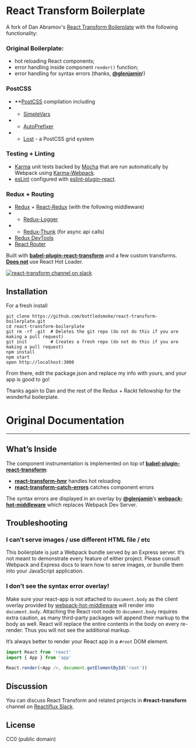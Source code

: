 React Transform Boilerplate
=====================

A fork of Dan Abramov's [React Transform Boilerplate](https://github.com/gaearon/react-transform-boilerplate) with the following functionality:

### Original Boilerplate:
* hot reloading React components;
* error handling inside component `render()` function;
* error handling for syntax errors (thanks, **[@glenjamin](https://github.com/glenjamin)**!)

### PostCSS
* **[PostCSS](https://github.com/postcss/postcss) compilation including
* * [SimpleVars](https://github.com/postcss/postcss-simple-vars)
* * [AutoPrefixer](https://github.com/postcss/autoprefixer)
* * [Lost](https://github.com/corysimmons/lost) - a PostCSS grid system

### Testing + Linting
* [Karma](http://karma-runner.github.io/0.13/index.html) unit tests backed by [Mocha](https://mochajs.org/) that are run automatically by Webpack using [Karma-Webpack](https://github.com/webpack/karma-webpack).
* [esLint](http://eslint.org/) configured with [eslint-plugin-react](https://github.com/yannickcr/eslint-plugin-react).

### Redux + Routing
* [Redux](https://github.com/rackt/redux) + [React-Redux](https://github.com/rackt/react-redux) (with the following middleware)
* * [Redux-Logger](https://github.com/fcomb/redux-logger)
* * [Redux-Thunk](https://github.com/gaearon/redux-thunk) (for async api calls)
* [Redux DevTools](https://github.com/gaearon/redux-devtools)
* [React Router](https://github.com/rackt/react-router)

Built with **[babel-plugin-react-transform](https://github.com/gaearon/babel-plugin-react-transform)** and a few custom transforms.
**[Does not](https://medium.com/@dan_abramov/the-death-of-react-hot-loader-765fa791d7c4)** use React Hot Loader.

[![react-transform channel on slack](https://img.shields.io/badge/slack-react--transform%40reactiflux-61DAFB.svg?style=flat-square)](http://www.reactiflux.com)


## Installation

For a fresh install

```
git clone https://github.com/bottledsmoke/react-transform-boilerplate.git
cd react-transform-boilerplate
git rm -rf .git  # Deletes the git repo (do not do this if you are making a pull request)
git init         # Creates a fresh repo (do not do this if you are making a pull request)
npm install
npm start
open http://localhost:3000
```

From there, edit the package.json and replace my info with yours, and your app is good to go!

Thanks again to Dan and the rest of the Redux + Rackt fellowship for the wonderful boilerplate.


# Original Documentation
---

## What’s Inside


The component instrumentation is implemented on top of **[babel-plugin-react-transform](https://github.com/gaearon/babel-plugin-react-transform)**:

* **[react-transform-hmr](https://github.com/gaearon/react-transform-hmr)** handles hot reloading
* **[react-transform-catch-errors](https://github.com/gaearon/react-transform-catch-errors)** catches component errors

The syntax errors are displayed in an overlay by **[@glenjamin](https://github.com/glenjamin)**’s **[webpack-hot-middleware](https://github.com/glenjamin/webpack-hot-middleware)** which replaces Webpack Dev Server.

## Troubleshooting

### I can’t serve images / use different HTML file / etc

This boilerplate is just a Webpack bundle served by an Express server. It’s not meant to demonstrate every feature of either project. Please consult Webpack and Express docs to learn how to serve images, or bundle them into your JavaScript application.

### I don’t see the syntax error overlay!

Make sure your react-app is not attached to `document.body` as the client overlay provided by [webpack-hot-middleware](https://github.com/glenjamin/webpack-hot-middleware) will render into `document.body`.
Attaching the React root node to `document.body` requires extra caution, as many third-party packages will append their markup to the body as well. React will replace the entire contents in the body on every re-render. Thus you will not see the additional markup.

It’s always better to render your React app in a `#root` DOM element.

```js
import React from 'react'
import { App } from 'app'

React.render(<App />, document.getElementById('root'))
```

## Discussion

You can discuss React Transform and related projects in **#react-transform** channel on [Reactiflux Slack](http://reactiflux.com).

## License

CC0 (public domain)
